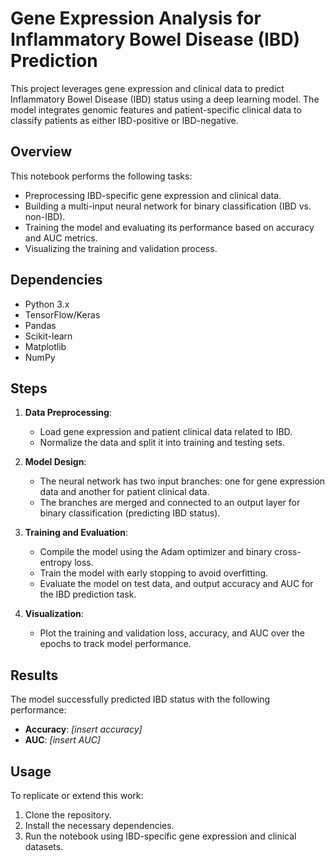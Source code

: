 # Gene Expression Analysis for Inflammatory Bowel Disease (IBD) Prediction

This project leverages gene expression and clinical data to predict Inflammatory Bowel Disease (IBD) status using a deep learning model. The model integrates genomic features and patient-specific clinical data to classify patients as either IBD-positive or IBD-negative.

## Overview

This notebook performs the following tasks:
- Preprocessing IBD-specific gene expression and clinical data.
- Building a multi-input neural network for binary classification (IBD vs. non-IBD).
- Training the model and evaluating its performance based on accuracy and AUC metrics.
- Visualizing the training and validation process.

## Dependencies

- Python 3.x
- TensorFlow/Keras
- Pandas
- Scikit-learn
- Matplotlib
- NumPy

## Steps

1. **Data Preprocessing**:
   - Load gene expression and patient clinical data related to IBD.
   - Normalize the data and split it into training and testing sets.

2. **Model Design**:
   - The neural network has two input branches: one for gene expression data and another for patient clinical data.
   - The branches are merged and connected to an output layer for binary classification (predicting IBD status).

3. **Training and Evaluation**:
   - Compile the model using the Adam optimizer and binary cross-entropy loss.
   - Train the model with early stopping to avoid overfitting.
   - Evaluate the model on test data, and output accuracy and AUC for the IBD prediction task.

4. **Visualization**:
   - Plot the training and validation loss, accuracy, and AUC over the epochs to track model performance.

## Results

The model successfully predicted IBD status with the following performance:
- **Accuracy**: _[insert accuracy]_
- **AUC**: _[insert AUC]_

## Usage

To replicate or extend this work:
1. Clone the repository.
2. Install the necessary dependencies.
3. Run the notebook using IBD-specific gene expression and clinical datasets.

